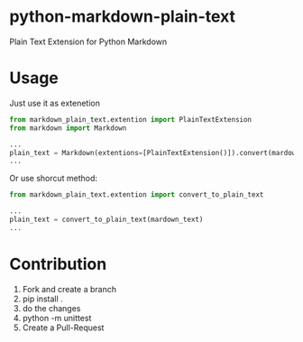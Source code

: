 # python-markdown-plain-text
Plain Text Extension for Python Markdown

# Usage
Just use it as extenetion
```python
from markdown_plain_text.extention import PlainTextExtension
from markdown import Markdown

...
plain_text = Markdown(extentions=[PlainTextExtension()]).convert(mardown_text)
...

```


Or use shorcut method:
```python
from markdown_plain_text.extention import convert_to_plain_text

...
plain_text = convert_to_plain_text(mardown_text)
...

```


# Contribution

1. Fork and create a branch
2. pip install .
3. do the changes
4. python -m unittest
5. Create a Pull-Request